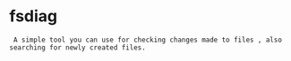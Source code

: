 # fsdiag
     A simple tool you can use for checking changes made to files , also searching for newly created files.
